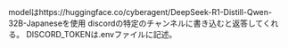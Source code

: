 modelはhttps://huggingface.co/cyberagent/DeepSeek-R1-Distill-Qwen-32B-Japaneseを使用
discordの特定のチャンネルに書き込むと返答してくれる。
DISCORD_TOKENは.envファイルに記述。

